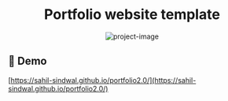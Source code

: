 <h1 align="center" id="title">Portfolio website template</h1>

<p align="center"><img src="https://socialify.git.ci/sahil-sindwal/portfolio2.0/image?language=1&amp;name=1&amp;stargazers=1&amp;theme=Auto" alt="project-image"></p>

<h2>🚀 Demo</h2>

[https://sahil-sindwal.github.io/portfolio2.0/](https://sahil-sindwal.github.io/portfolio2.0/)
